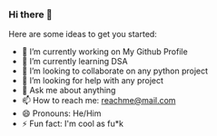 ### Hi there 👋

<!--
**pduta/pduta** is a ✨ _special_ ✨ repository because its `README.md` (this file) appears on your GitHub profile.
-->
Here are some ideas to get you started:

- 🔭 I’m currently working on My Github Profile
- 🌱 I’m currently learning DSA
- 👯 I’m looking to collaborate on any python project
- 🤔 I’m looking for help with any project
- 💬 Ask me about anything
- 📫 How to reach me: reachme@mail.com
- 😄 Pronouns: He/Him
- ⚡ Fun fact: I'm cool as fu*k

